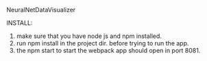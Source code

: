 NeuralNetDataVisualizer

INSTALL:
  1. make sure that you have node js and npm installed. 
  2. run npm install in the project dir. before trying to run the app. 
  3. the npm start to start the webpack app should open in port 8081. 
